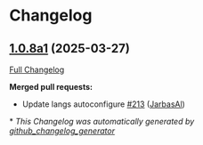 # Changelog

## [1.0.8a1](https://github.com/OpenVoiceOS/ovos-config/tree/1.0.8a1) (2025-03-27)

[Full Changelog](https://github.com/OpenVoiceOS/ovos-config/compare/1.0.7...1.0.8a1)

**Merged pull requests:**

- Update langs autoconfigure [\#213](https://github.com/OpenVoiceOS/ovos-config/pull/213) ([JarbasAl](https://github.com/JarbasAl))



\* *This Changelog was automatically generated by [github_changelog_generator](https://github.com/github-changelog-generator/github-changelog-generator)*
